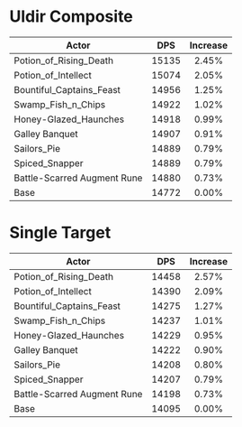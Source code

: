 # Uldir Composite
| Actor | DPS | Increase |
|---|:---:|:---:|
|Potion_of_Rising_Death|15135|2.45%|
|Potion_of_Intellect|15074|2.05%|
|Bountiful_Captains_Feast|14956|1.25%|
|Swamp_Fish_n_Chips|14922|1.02%|
|Honey-Glazed_Haunches|14918|0.99%|
|Galley Banquet|14907|0.91%|
|Sailors_Pie|14889|0.79%|
|Spiced_Snapper|14889|0.79%|
|Battle-Scarred Augment Rune|14880|0.73%|
|Base|14772|0.00%|

# Single Target
| Actor | DPS | Increase |
|---|:---:|:---:|
|Potion_of_Rising_Death|14458|2.57%|
|Potion_of_Intellect|14390|2.09%|
|Bountiful_Captains_Feast|14275|1.27%|
|Swamp_Fish_n_Chips|14237|1.01%|
|Honey-Glazed_Haunches|14229|0.95%|
|Galley Banquet|14222|0.90%|
|Sailors_Pie|14208|0.80%|
|Spiced_Snapper|14207|0.79%|
|Battle-Scarred Augment Rune|14198|0.73%|
|Base|14095|0.00%|
